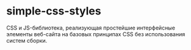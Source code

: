 # simple-css-styles

CSS и JS-библиотека, реализующая простейшие интерфейсные элементы веб-сайта на базовых принципах CSS 
без использования систем сборки.

